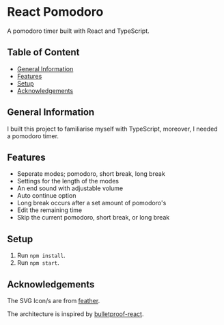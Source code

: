 # React Pomodoro <!-- omit in toc -->

A pomodoro timer built with React and TypeScript.

## Table of Content <!-- omit in toc -->

- [General Information](#general-information)
- [Features](#features)
- [Setup](#setup)
- [Acknowledgements](#acknowledgements)

## General Information

I built this project to familiarise myself with TypeScript, moreover, I needed a pomodoro timer.

## Features

- Seperate modes; pomodoro, short break, long break
- Settings for the length of the modes
- An end sound with adjustable volume
- Auto continue option
- Long break occurs after a set amount of pomodoro's
- Edit the remaining time
- Skip the current pomodoro, short break, or long break

## Setup

1. Run `npm install`.
2. Run `npm start`.

## Acknowledgements

The SVG Icon/s are from [feather](https://github.com/feathericons/feather).

The architecture is inspired by [bulletproof-react](https://github.com/alan2207/bulletproof-react).
